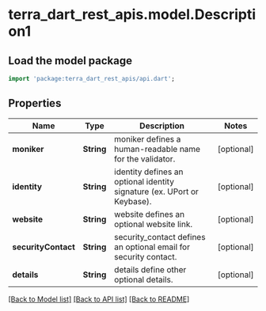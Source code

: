 # terra_dart_rest_apis.model.Description1

## Load the model package
```dart
import 'package:terra_dart_rest_apis/api.dart';
```

## Properties
Name | Type | Description | Notes
------------ | ------------- | ------------- | -------------
**moniker** | **String** | moniker defines a human-readable name for the validator. | [optional] 
**identity** | **String** | identity defines an optional identity signature (ex. UPort or Keybase). | [optional] 
**website** | **String** | website defines an optional website link. | [optional] 
**securityContact** | **String** | security_contact defines an optional email for security contact. | [optional] 
**details** | **String** | details define other optional details. | [optional] 

[[Back to Model list]](../README.md#documentation-for-models) [[Back to API list]](../README.md#documentation-for-api-endpoints) [[Back to README]](../README.md)


